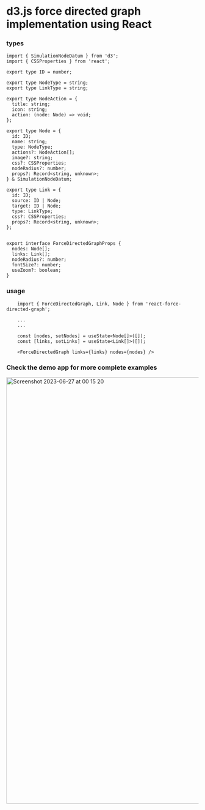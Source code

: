 # d3.js force directed graph implementation using React

### types

```
import { SimulationNodeDatum } from 'd3';
import { CSSProperties } from 'react';

export type ID = number;

export type NodeType = string;
export type LinkType = string;

export type NodeAction = {
  title: string;
  icon: string;
  action: (node: Node) => void;
};

export type Node = {
  id: ID;
  name: string;
  type: NodeType;
  actions?: NodeAction[];
  image?: string;
  css?: CSSProperties;
  nodeRadius?: number;
  props?: Record<string, unknown>;
} & SimulationNodeDatum;

export type Link = {
  id: ID;
  source: ID | Node;
  target: ID | Node;
  type: LinkType;
  css?: CSSProperties;
  props?: Record<string, unknown>;
};


export interface ForceDirectedGraphProps {
  nodes: Node[];
  links: Link[];
  nodeRadius?: number;
  fontSize?: number;
  useZoom?: boolean;
}
```

### usage

```
    import { ForceDirectedGraph, Link, Node } from 'react-force-directed-graph';

    ...
    ...

    const [nodes, setNodes] = useState<Node[]>([]);
    const [links, setLinks] = useState<Link[]>([]);

    <ForceDirectedGraph links={links} nodes={nodes} />
```

### Check the demo app for more complete examples

<img width="1114" alt="Screenshot 2023-06-27 at 00 15 20" src="https://github.com/unixxxx/react-force-directed-graph/assets/2078004/46045041-e630-404f-a1f7-15a98ae3952c">
